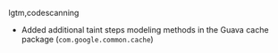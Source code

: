 lgtm,codescanning
* Added additional taint steps modeling methods in the Guava cache package (`com.google.common.cache`)
